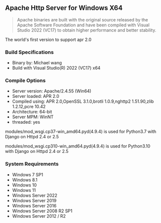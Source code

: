 ## Apache Http Server for Windows X64
> Apache binaries are built with the original source released by the Apache Software Foundation and have been compiled with Visual Studio 2022 (VC17) to obtain higher performance and better stability.

The world's first version to support apr 2.0


### Build Specifications
* Binary by: Michael wang
* Build with Visual Studio(R) 2022 (VC17) x64

### Compile Options
* Server version: Apache/2.4.55 (Win64)
* Server loaded:  APR 2.0
* Compiled using: APR 2.0,OpenSSL 3.1.0,brotli 1.0.9,nghttp2 1.51.90,zlib 1.2.12,pcre 10.42
* Architecture:   64-bit
* Server MPM:     WinNT
*   threaded:     yes 

modules/mod_wsgi.cp37-win_amd64.pyd(4.9.4) is used for Python3.7 with Django on Httpd 2.4 or 2.5

modules/mod_wsgi.cp310-win_amd64.pyd(4.9.4) is used for Python3.10 with Django on Httpd 2.4 or 2.5


### System Requirements
* Windows 7 SP1
* Windows 8.1
* Windows 10
* Windows 11
* Windows Server 2022
* Windows Server 2019
* Windows Server 2016
* Windows Server 2008 R2 SP1
* Windows Server 2012 / R2

